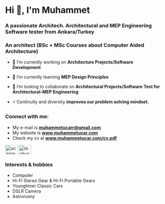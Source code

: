 <h1 align="left">Hi 👋, I'm Muhammet</h1>
<h3 align="left">A passionate Architech. Architectural and MEP Engineering Software tester from Ankara/Turkey</h3>
<h3 align="left">An architect (BSc + MSc Courses about Computer Aided Architecture)</h3>

- 🔭 I’m currently working on **Architecture Projects/Software Development**

- 🌱 I’m currently learning **MEP Design Principles**

- 👯 I’m looking to collaborate on **Architectural Projects/Software Test for Architectural-MEP Engineering**

- ⚡ Continuity and diversity **improves our problem solving mindset.**

<h3 align="left">Connect with me:</h3>

- My e-mail is **muhammetucarr@gmail.com**
- My website is **www.muhammetucar.com**
- Check my cv at **www.muhammetucar.com/cv.pdf**

<p align="left">
<a href="https://instagram.com/ucarrworks/" target="blank"><img align="center" src="https://raw.githubusercontent.com/rahuldkjain/github-profile-readme-generator/master/src/images/icons/Social/instagram.svg" alt="ucarrworks" height="30" width="40" /></a>
<a href="https://linkedin.com/in/muhucar" target="blank"><img align="center" src="https://raw.githubusercontent.com/rahuldkjain/github-profile-readme-generator/master/src/images/icons/Social/linked-in-alt.svg" alt="muhucar" height="30" width="40" /></a>
</p>

<h3 align="left">Interests & hobbies</h3>

- Computer 
- Hi-Fi Stereo Gear & Hi-Fi Portable Gears
- Youngtimer Classic Cars
- DSLR Camera
- Astronomy
